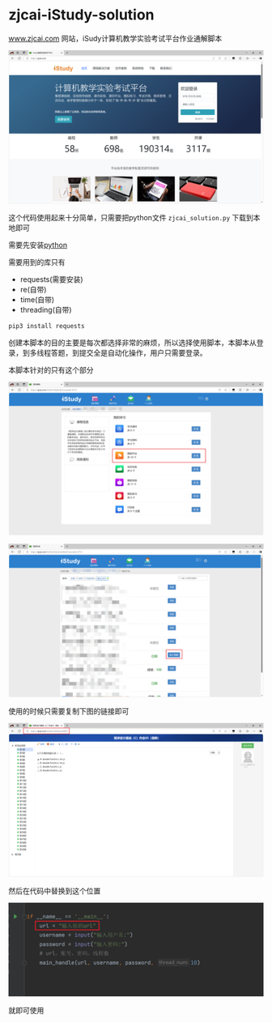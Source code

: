 # zjcai-iStudy-solution

www.zjcai.com 网站，iSudy计算机教学实验考试平台作业通解脚本

![](image/img_1.png)

这个代码使用起来十分简单，只需要把python文件 `zjcai_solution.py` 下载到本地即可

需要先安装[python](https://www.python.org)

需要用到的库只有

* requests(需要安装)
* re(自带)
* time(自带)
* threading(自带)

```bash
pip3 install requests
```

创建本脚本的目的主要是每次都选择非常的麻烦，所以选择使用脚本，本脚本从登录，到多线程答题，到提交全是自动化操作，用户只需要登录。

本脚本针对的只有这个部分

![](image/img_2.png)

![](image/img_3.png)

使用的时候只需要复制下图的链接即可

![](image/img_4.png)

然后在代码中替换到这个位置

![](image/img_5.png)

就即可使用

